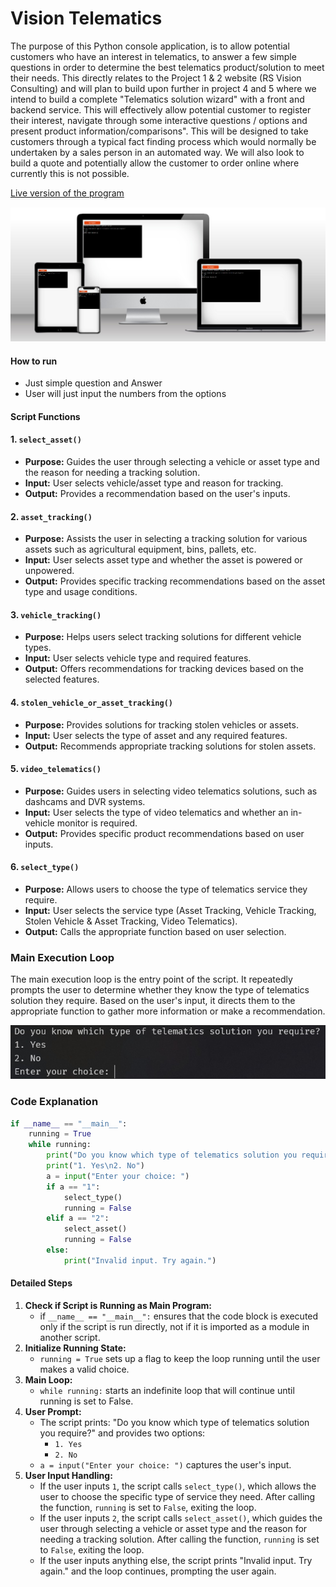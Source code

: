 # Vision Telematics
The purpose of this Python console application, is to allow potential customers who have an interest in telematics, to answer a few simple questions in order to determine the best telematics product/solution to meet their needs. This directly relates to the Project 1 & 2 website (RS Vision Consulting) and will plan to build upon further in project 4 and 5 where we intend to build a complete "Telematics solution wizard" with a front and backend service. This will effectively allow potential customer to register their interest, navigate through some interactive questions / options and present product information/comparisons". This will be designed to take customers through a typical fact finding process which would normally be undertaken by a sales person in an automated way. We will also look to build a quote and potentially allow the customer to order online where currently this is not possible.

[Live version of the program](https://project03-66119f33b52f.herokuapp.com/)

<div align="center">
    <img src="assets/mockup.jpg" />
</div>

#### How to run
- Just simple question and Answer
- User will just input the numbers from the options

#### Script Functions
#### 1. `select_asset()`
- **Purpose:** Guides the user through selecting a vehicle or asset type and the reason for needing a tracking solution.
- **Input:** User selects vehicle/asset type and reason for tracking.
- **Output:** Provides a recommendation based on the user's inputs.


#### 2. `asset_tracking()`
- **Purpose:** Assists the user in selecting a tracking solution for various assets such as agricultural equipment, bins, pallets, etc.
- **Input:** User selects asset type and whether the asset is powered or unpowered.
- **Output:** Provides specific tracking recommendations based on the asset type and usage conditions.

#### 3. `vehicle_tracking()`
- **Purpose:** Helps users select tracking solutions for different vehicle types.
- **Input:** User selects vehicle type and required features.
- **Output:** Offers recommendations for tracking devices based on the selected features.

#### 4. `stolen_vehicle_or_asset_tracking()`
- **Purpose:** Provides solutions for tracking stolen vehicles or assets.
- **Input:** User selects the type of asset and any required features.
- **Output:** Recommends appropriate tracking solutions for stolen assets.

#### 5. `video_telematics()`
- **Purpose:** Guides users in selecting video telematics solutions, such as dashcams and DVR systems.
- **Input:** User selects the type of video telematics and whether an in-vehicle monitor is required.
- **Output:** Provides specific product recommendations based on user inputs.

#### 6. `select_type()`
- **Purpose:** Allows users to choose the type of telematics service they require.
- **Input:** User selects the service type (Asset Tracking, Vehicle Tracking, Stolen Vehicle & Asset Tracking, Video Telematics).
- **Output:** Calls the appropriate function based on user selection.

### Main Execution Loop

The main execution loop is the entry point of the script. It repeatedly prompts the user to determine whether they know the type of telematics solution they require. Based on the user's input, it directs them to the appropriate function to gather more information or make a recommendation.
<div>
    <img src="assets/entry.jpg" />
</div>

### Code Explanation
```python
if __name__ == "__main__":
    running = True
    while running:
        print("Do you know which type of telematics solution you require?")
        print("1. Yes\n2. No")
        a = input("Enter your choice: ")
        if a == "1":
            select_type()
            running = False
        elif a == "2":
            select_asset()
            running = False
        else:
            print("Invalid input. Try again.")
```

#### Detailed Steps
1. **Check if Script is Running as Main Program:**
    - if `__name__ == "__main__":` ensures that the code block is executed only if the script is run directly, not if it is imported as a module in another script.
2. **Initialize Running State:**
    - `running = True` sets up a flag to keep the loop running until the user makes a valid choice.
3. **Main Loop:**
    - `while running:` starts an indefinite loop that will continue until running is set to False.
4. **User Prompt:**
    - The script prints: "Do you know which type of telematics solution you require?" and provides two options:
        - `1. Yes`
        - `2. No`
    - `a = input("Enter your choice: ")` captures the user's input.
5. **User Input Handling:**
    - If the user inputs `1`, the script calls `select_type()`, which allows the user to choose the specific type of service they need. After calling the function, `running` is set to `False`, exiting the loop.
    - If the user inputs `2`, the script calls `select_asset()`, which guides the user through selecting a vehicle or asset type and the reason for needing a tracking solution. After calling the function, `running` is set to `False`, exiting the loop.
    - If the user inputs anything else, the script prints "Invalid input. Try again." and the loop continues, prompting the user again.

